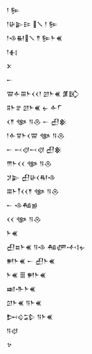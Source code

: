 <div class='block'>
<div class='line'>𒁹 𒌉</div>
<div class='line'>𒁹𒄩𒉌𒄿 𒑳 𒁹 𒌉</div>
<div class='line'>𒁹𒈾𒈽𒑳 𒈫 𒌉𒈨𒌍</div>
<div class='line'>𒁹𒈬</div>
<div class='line'>𒉽</div>
<div class='line'>𒀸</div>
<div class='line'>𒐌𒅆𒐋𒈨𒌋𒌋𒁹 𒇻𒈨𒌍 𒂠𒃼</div>
<div class='line'>𒐉𒈨𒐐 𒇻𒈨𒌍 𒉡 𒅆𒇲</div>
<div class='line'>𒌋𒈫 𒀲 𒀀𒊮 𒀸 𒌷𒆜</div>
<div class='line'>𒁹𒅆𒐊𒈨𒌋𒐌 𒀲 𒀀𒊮</div>
<div class='line'>𒀸 𒁁𒋼𒁁𒋼 𒌷𒆜</div>
<div class='line'>𒐈𒈨𒌋𒌋 𒀲 𒀀𒊮</div>
<div class='line'>𒋡𒉌 𒌷𒄩𒌋𒊑𒈾</div>
<div class='line'>𒐋𒈨𒐕𒌋𒌋𒈫 𒀲 𒀀𒊮</div>
<div class='line'>𒀸 𒈾𒄀𒂊</div>
<div class='line'>𒌋𒌋 𒀲 𒀀𒊮</div>
<div class='line'>𒈨𒌍</div>
<div class='line'>𒌷𒊺𒈨𒌍 𒀀𒈾 𒄀𒂇𒋾𒋙𒉡</div>
<div class='line'>𒂍𒈨𒌍 𒀸 𒌷𒈨𒌍</div>
<div class='line'>𒈨𒌍 𒑆 𒂍𒈨𒌍</div>
<div class='line'>𒀜𒋥𒈨𒌍</div>
<div class='line'>𒇥𒈨𒌍 𒀀𒈨𒌍</div>
<div class='line'>𒄖𒌒𒁉 𒀀𒈨𒌍</div>
<div class='line'>𒀀𒋼</div>
<div class='line'>𒆳</div>
</div>